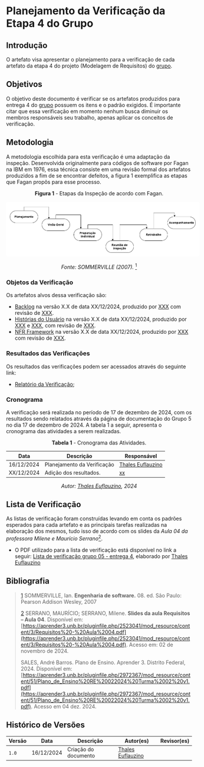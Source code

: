 # Planejamento da Verificação da Etapa 4 do Grupo

## Introdução

O artefato visa apresentar o planejamento para a verificação de cada artefato da etapa 4 do projeto (Modelagem de Requisitos) do [grupo](https://github.com/Requisitos-de-Software/2024.2-TesouroDireto).

## Objetivos

O objetivo deste documento é verificar se os artefatos produzidos para entrega 4 do [grupo](https://github.com/Requisitos-de-Software/2024.2-TesouroDireto) possuem os itens e o padrão exigidos. É importante citar que essa verificação em momento nenhum busca diminuir os membros responsáveis seu trabalho, apenas aplicar os conceitos de verificação.

## Metodologia

A metodologia escolhida para esta verificação é uma adaptação da inspeção. Desenvolvida originalmente para códigos de software por Fagan na IBM em 1976, essa técnica consiste em uma revisão formal dos artefatos produzidos a fim de se encontrar defeitos, a figura 1 exemplifica as etapas que Fagan propôs para esse processo.

<center>

**Figura 1** - Etapas da Inspeção de acordo com Fagan.

<style>
img[alt="inspecaofagan"] {
    background-color: white;
    padding: 10px;
    border-radius: 5px;
}
</style>

![inspecaofagan](../../../assets/inspecao-fagan.png)

_Fonte: SOMMERVILLE (2007)._ <a id="anchor_5" href="#REF5"><sup>1</sup></a>

</center>

### Objetos da Verificação

Os artefatos alvos dessa verificação são:

- [Backlog](../../../modelagem-pt2/backlog.md) na versão X.X de data XX/12/2024, produzido por [XXX](XXX) com revisão de [XXX](XXX).
- [Histórias do Usuário](../../../modelagem-pt2/userstories.md) na versão X.X de data XX/12/2024, produzido por [XXX](XXX) e [XXX](XXX), com revisão de [XXX](XXX).
- [NFR Framework](../../../modelagem-pt2/nfr_framework.md) na versão X.X de data XX/12/2024, produzido por [XXX](XXX) com revisão de [XXX](XXX).

### Resultados das Verificações

Os resultados das verificações podem ser acessados através do seguinte link:

- [Relatório da Verificação](./relatorio-verificacao-e4-gp5.md);

### Cronograma

A verificação será realizada no período de 17 de dezembro de 2024, com os resultados sendo relatados através da página de documentação do Grupo 5 no dia 17 de dezembro de 2024. A tabela 1 a seguir, apresenta o cronograma das atividades a serem realizadas.

<center>

**Tabela 1** - Cronograma das Atividades.

| Data       | Descrição                    | Responsável                                 |
| ---------- | ---------------------------- | ------------------------------------------- |
| 16/12/2024 | Planejamento da Verificação  | [Thales Euflauzino](https://www.github.com/thaleseuflauzino) |
| XX/12/2024 | Adição dos resultados.       |  [xx](xxx)   |

_Autor: [Thales Euflauzino](https://www.github.com/thaleseuflauzino), 2024_

</center>

## Lista de Verificação

As listas de verificação foram construídas levando em conta os padrões esperados para cada artefato e as principais tarefas realizadas na elaboração dos mesmos, tudo isso de acordo com os slides da _Aula 04 da professora Milene e Maurício Serrano_<a id="anchor_4" href="#REF4"><sup>2</sup></a>.

- O PDF utilizado para a lista de verificação está disponível no link a seguir:  [Lista de verificação grupo 05 - entrega 4](https://docs.google.com/document/d/1wCY_jDHIog_tYypMNh0XEI9GUvCy5hvk6WdaIDSJ6ww), elaborado por [Thales Euflauzino](https://www.github.com/thaleseuflauzino)



## Bibliografia
> <a id="REF5" href="#anchor_5">1</a> SOMMERVILLE, Ian. **Engenharia de software.** 08. ed. São Paulo: Pearson Addison Wesley, 2007
>
> <a id="REF4" href="#anchor_4">2</a> SERRANO, MAURÍCIO; SERRANO, Milene. **Slides da aula Requisitos – Aula 04**. Disponível em: [https://aprender3.unb.br/pluginfile.php/2523041/mod_resource/content/3/Requisitos%20-%20Aula%2004.pdf](https://aprender3.unb.br/pluginfile.php/2523041/mod_resource/content/3/Requisitos%20-%20Aula%2004.pdf). Acesso em: 02 de novembro de 2024.
>
> SALES, André Barros. Plano de Ensino. Aprender 3. Distrito Federal, 2024. Disponível em: [https://aprender3.unb.br/pluginfile.php/2972367/mod_resource/content/51/Plano_de_Ensino%20RE%20022024%20Turma%2002%20v1.pdf](https://aprender3.unb.br/pluginfile.php/2972367/mod_resource/content/51/Plano_de_Ensino%20RE%20022024%20Turma%2002%20v1.pdf). Acesso em 04 dez. 2024.
>


## Histórico de Versões

| Versão  | Data | Descrição | Autor(es) | Revisor(es) |
| -------- | ------ | ------ | ---------- | ---------- |
| `1.0` | 16/12/2024 | Criação do documento  | [Thales Euflauzino](https://github.com/thaleseuflauzino) |  |
